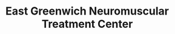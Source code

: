 ---
title: "East Greenwich Neuromuscular Treatment Center"
url: /east-greenwich/east-greenwich-neuromuscular-treatment-center/
shop: Massage
---